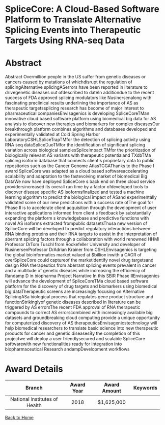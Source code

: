 
SpliceCore: A Cloud-Based Software Platform to Translate Alternative Splicing Events into Therapeutic Targets Using RNA-seq Data
================================================================================================================================

# Abstract


Abstract Overmillion people in the US suffer from genetic diseases or cancers caused by mutations of whichdisrupt the regulation of splicingAlternative splicingASerrors have been reported in literature to drivegenetic diseases out ofdescribed to dateIn additiondue to the recent success of FDA approved splicing modulators like Nusinersenalong with fascinating preclinical results underlining the importance of AS as therapeutic targetssplicing research has become of major interest to pharmaceutical companiesEnvisagenics is developing SpliceCoreTMan innovative cloud based software platform using biomedical big data for AS analysis to discover new therapies and biomarkers for complex diseasesOur breakthrough platform combines algorithms and databases developed and experimentally validated at Cold Spring Harbor LaboratoryCSHLSpliceTrapTMfor the detection of splicing activity using RNA seq dataSpliceDuoTMfor the identification of significant splicing variation across biological samplesSpliceImpact TMfor the prioritization of biologically relevant AS variants with therapeutic potentialand TXdbTMa splicing isoform database that connects client s proprietary data to public repositories such as the Cancer Genome AtlasTCGAThanks to the Phase I award SpliceCore was adapted as a cloud based softwareaccelerating scalability and adaptation to the fastevolving market of biomedical Big DataWe now have deployed SpliceCore s back end on three cloud service providersincreased its overall run time by a factor ofdeveloped tools to discover disease specific AS isoformsfinalized and tested a machine learning algorithm to predict the biological impact of ASand experimentally validated some of our new predictions with a success rate ofThe goal for Phase II is to accelerate client acquisition through the development of user interactive applications informed from client s feedback by substantially expanding the platform s knowledgebase and predictive functions with novel AS isoforms extracted frompublic datasetsThusa new version of SpliceCore will be developed to predict regulatory interactions between RNA binding proteins and their RNA targets to assist in the interpretation of aberrant splicing factors through a collaboration with world renowned HHMI Professor DrTom Tuschl from Rockefeller University and developer of NusinersenProfessor DrAdrian Krainer from CSHLEnvisagenics is targeting the global bioinformatics market valued at $billion inwith a CAGR of overSpliceCore could captureof the marketidentify novel drug targetsand design RNA therapeutics from aberrant splicing events prevalent in cancer and a multitude of genetic diseases while increasing the efficiency of Randamp D in biopharma Project Narrative In this SBIR Phase IIEnvisagenics will advance the development of SpliceCoreTMa cloud based software platform for the discovery of drug targets and biomarkers using biomedical big dataTherapeutic screens are increasingly focusing on Alternative SplicingASa biological process that regulates gene product structure and functionStrikinglyof genetic diseases described in literature can be triggered by AS errorsThe recent FDA approval of RNA therapeutic compounds to correct AS errorscombined with increasingly available big datasets and groundbreaking cloud computing provide a unique opportunity for computerized discovery of AS therapeuticsEnvisagenicstechnology will help biomedical researchers to translate basic science into new therapeutic products for cancer and genetic diseasesBy the completion of this projectwe will deploy a user friendlysecured and scalable SpliceCore softwarewith new functionalities ready for integration into biopharmaceutical Research andampDevelopment workflows  

# Award Details

|Branch|Award Year|Award Amount|Keywords|
| :---: | :---: | :---: | :---: |
|National Institutes of Health|2018|$1,625,000||
  
  


[Back to Home](https://github.com/chrischow/dod_sbir_awards#2536)